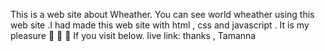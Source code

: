 This is a web site about Wheather. You can see world wheather using this web site .I had made this web site with html , css and javascript . It is my pleasure 🙋 🥳 🙂 If you visit below.
live link: 
thanks , Tamanna
